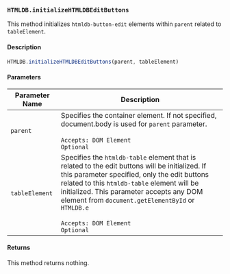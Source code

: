 ### `HTMLDB.initializeHTMLDBEditButtons`

This method initializes `htmldb-button-edit` elements within `parent` related to `tableElement`.

#### Description

```javascript
HTMLDB.initializeHTMLDBEditButtons(parent, tableElement)
```

#### Parameters

| Parameter Name             | Description                               |
| -------------------------- | ----------------------------------------- |
| `parent` | Specifies the container element. If not specified, document.body is used for `parent` parameter.<br><br>`Accepts: DOM Element`<br>`Optional` |
| `tableElement` | Specifies the `htmldb-table` element that is related to the edit buttons will be initialized. If this parameter specified, only the edit buttons related to this `htmldb-table` element will be initialized. This parameter accepts any DOM element from `document.getElementById` or `HTMLDB.e`<br><br>`Accepts: DOM Element`<br>`Optional` |

#### Returns

This method returns nothing.